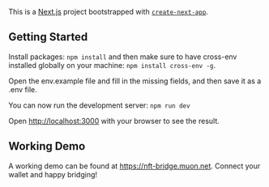 This is a [Next.js](https://nextjs.org/) project bootstrapped with [`create-next-app`](https://github.com/vercel/next.js/tree/canary/packages/create-next-app).

## Getting Started
Install packages: ```npm install``` and then make sure to have cross-env installed globally on your machine: ```npm install cross-env -g```.

Open the env.example file and fill in the missing fields, and then save it as a .env file.

You can now run the development server: ```npm run dev```

Open [http://localhost:3000](http://localhost:3000) with your browser to see the result.

## Working Demo
A working demo can be found at https://nft-bridge.muon.net. Connect your wallet and happy bridging!
